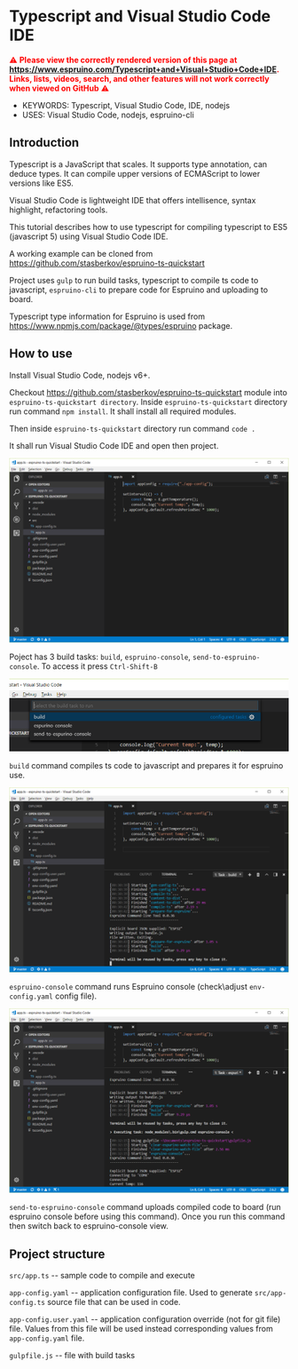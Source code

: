<!--- Copyright (c) 2017 Stanislav Berkov, Pur3 Ltd. See the file LICENSE for copying permission. -->
Typescript and Visual Studio Code IDE
=====================================

<span style="color:red">:warning: **Please view the correctly rendered version of this page at https://www.espruino.com/Typescript+and+Visual+Studio+Code+IDE. Links, lists, videos, search, and other features will not work correctly when viewed on GitHub** :warning:</span>

* KEYWORDS: Typescript, Visual Studio Code, IDE, nodejs
* USES: Visual Studio Code, nodejs, espruino-cli

Introduction
------------

Typescript is a JavaScript that scales. It
supports type annotation, can deduce types.
It can compile upper versions of ECMAScript to lower versions like ES5.

Visual Studio Code is lightweight IDE that offers
intellisence, syntax highlight, refactoring tools.

This tutorial describes how to use typescript for compiling typescript to ES5 (javascript 5) using Visual Studio Code IDE.

A working example can be cloned from https://github.com/stasberkov/espruino-ts-quickstart

Project uses `gulp` to run build tasks, typescript to compile ts code to javascript, `espruino-cli` to prepare code for Espruino and uploading to board.

Typescript type information for Espruino is used from https://www.npmjs.com/package/@types/espruino package.

How to use
----------

Install Visual Studio Code, nodejs v6+.

Checkout https://github.com/stasberkov/espruino-ts-quickstart module into `espruino-ts-quickstart directory`. Inside `espruino-ts-quickstart` directory run command `npm install`. It shall install all required modules.

Then inside `espruino-ts-quickstart` directory run command `code .`

It shall run Visual Studio Code IDE and open then project.

![Visual Studio Code main screen](Typescript%20and%20Visual%20Studio%20Code%20IDE/main-screen.png)

Poject has 3 build tasks: `build`, `espruino-console`, `send-to-espruino-console`. To access it press `Ctrl-Shift-B`

![Build commands](Typescript%20and%20Visual%20Studio%20Code%20IDE/build-commands.png)

`build` command compiles ts code to javascript and prepares it for espruino use.

![Build output](Typescript%20and%20Visual%20Studio%20Code%20IDE/build-output.png)

`espruino-console` command runs Espruino console (check\adjust `env-config.yaml` config file).

![Espruino console](Typescript%20and%20Visual%20Studio%20Code%20IDE/espruino-console.png)

`send-to-espruino-console` command uploads compiled code to board (run espruino console before using this command).
Once you run this command then switch back to espruino-console view.

Project structure
-----------------

`src/app.ts` -- sample code to compile and execute

`app-config.yaml` -- application configuration file. Used to generate `src/app-config.ts` source file
that can be used in code.

`app-config.user.yaml` -- application configuration override (not for git file) file. Values from this file
will be used instead corresponding values from `app-config.yaml` file.

`gulpfile.js` -- file with build tasks
